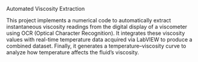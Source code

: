 Automated Viscosity Extraction

This project implements a numerical code to automatically extract instantaneous viscosity readings from the digital display of a viscometer using OCR (Optical Character Recognition).
It integrates these viscosity values with real-time temperature data acquired via LabVIEW to produce a combined dataset.
Finally, it generates a temperature–viscosity curve to analyze how temperature affects the fluid’s viscosity.
